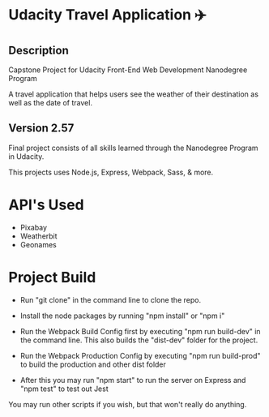# Udacity Travel Application ✈️ #
## Description ##

Capstone Project for Udacity Front-End Web Development Nanodegree Program

A travel application that helps users see the weather of their destination as well as the date of travel.


## Version 2.57 ##

Final project consists of all skills learned through the Nanodegree Program in Udacity.

This projects uses Node.js, Express, Webpack, Sass, & more. 

# API's Used

* Pixabay
* Weatherbit
* Geonames

# Project Build

* Run "git clone" in the command line to clone the repo.

* Install the node packages by running "npm install" or "npm i"

* Run the Webpack Build Config first by executing "npm run build-dev" in the command line. This also builds the "dist-dev" folder for the project.

* Run the Webpack Production Config by executing "npm run build-prod" to build the production and other dist folder

* After this you may run "npm start" to run the server on Express and "npm test" to test out Jest

You may run other scripts if you wish, but that won't really do anything.

